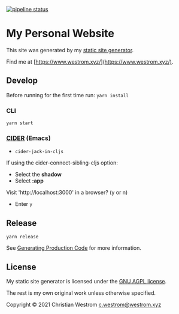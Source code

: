 [![pipeline status](https://gitlab.com/wildwestrom/mysite/badges/master/pipeline.svg)](https://gitlab.com/wildwestrom/mysite/-/commits/master)
# My Personal Website
This site was generated by my [static site generator](https://gitlab.com/wildwestrom/cljs-tailwind-static).

Find me at [https://www.westrom.xyz/](https://www.westrom.xyz/).

## Develop

Before running for the first time run:
`yarn install`

### CLI

`yarn start`

### [CIDER](https://cider.mx/) (Emacs)

- `cider-jack-in-cljs`

If using the cider-connect-sibling-cljs option:

-  Select the **shadow** 
-  Select **:app**

Visit 'http://localhost:3000' in a browser? (y or n)

- Enter `y`

## Release

`yarn release`

See [Generating Production Code](https://shadow-cljs.github.io/docs/UsersGuide.html#release) for more information.

## License

My static site generator is licensed under the [GNU AGPL license](https://www.gnu.org/licenses/agpl-3.0.html).

The rest is my own original work unless otherwise specified.

Copyright © 2021 Christian Westrom c.westrom@westrom.xyz
